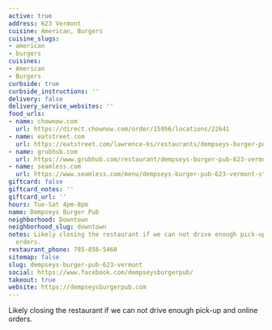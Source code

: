 ```yaml
---
active: true
address: 623 Vermont
cuisine: American, Burgers
cuisine_slugs:
- american
- burgers
cuisines:
- American
- Burgers
curbside: true
curbside_instructions: ''
delivery: false
delivery_service_websites: ''
food_urls:
- name: chownow.com
  url: https://direct.chownow.com/order/15956/locations/22641
- name: eatstreet.com
  url: https://eatstreet.com/lawrence-ks/restaurants/dempseys-burger-pub
- name: grubhub.com
  url: https://www.grubhub.com/restaurant/dempseys-burger-pub-623-vermont-st-lawrence/1393285
- name: seamless.com
  url: https://www.seamless.com/menu/dempseys-burger-pub-623-vermont-st-lawrence/1393285
giftcard: false
giftcard_notes: ''
giftcard_url: ''
hours: Tue-Sat 4pm-8pm
name: Dempseys Burger Pub
neighborhood: Downtown
neighborhood_slug: downtown
notes: Likely closing the restaurant if we can not drive enough pick-up and online
  orders.
restaurant_phone: 785-856-5460
sitemap: false
slug: dempseys-burger-pub-623-vermont
social: https://www.facebook.com/dempseysburgerpub/
takeout: true
website: https://dempseysburgerpub.com
---
```


Likely closing the restaurant if we can not drive enough pick-up and online orders.
